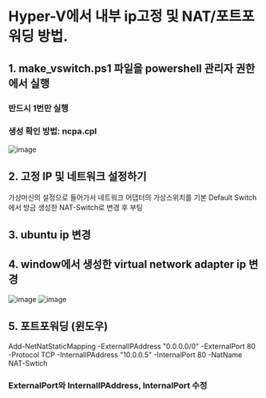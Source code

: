 # Hyper-V에서 내부 ip고정 및 NAT/포트포워딩 방법.

## 1. make_vswitch.ps1 파일을 powershell 관리자 권한에서 실행

### 반드시 1번만 실행
### 생성 확인 방법: ncpa.cpl
![image](https://user-images.githubusercontent.com/28096454/217505648-2145d3a4-c793-457f-a587-bd18648c5b0a.png)

## 2. 고정 IP 및 네트워크 설정하기
가상머신의 설정으로 들어가서 네트워크 어댑터의 가상스위치를 기본 Default Switch 에서 방금 생성한 NAT-Switch로 변경 후 부팅

## 3. ubuntu ip 변경

## 4. window에서 생성한 virtual network adapter ip 변경
![image](https://user-images.githubusercontent.com/28096454/217506233-30b63cf6-cd13-4c63-9dca-6b1332bf65fa.png)
![image](https://user-images.githubusercontent.com/28096454/217506302-228d01fc-649c-45ee-83d6-408916caf4f3.png)

## 5. 포트포워딩 (윈도우)
Add-NetNatStaticMapping -ExternalIPAddress "0.0.0.0/0" -ExternalPort 80 -Protocol TCP -InternalIPAddress "10.0.0.5" -InternalPort 80 -NatName NAT-Swtich

### ExternalPort와 InternalIPAddress, InternalPort 수정
